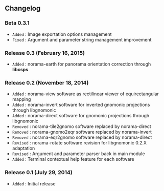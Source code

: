 ## Changelog

### Beta 0.3.1

- `Added` : Image exportation options management
- `Fixed` : Argument and parameter string management improvement

### Release 0.3 (February 16, 2015)

- `Added` : norama-earth for panorama orientation correction through **libcsps**

### Release 0.2 (November 18, 2014)

- `Added` : norama-view software as rectilinear viewer of equirectangular mapping
- `Added` : norama-invert software for inverted gnomonic projections through libgnomonic
- `Added` : norama-direct software for gnomonic projections through libgnomonic
- `Removed` : norama-tile2gnomo software replaced by norama-direct
- `Removed` : norama-gnomo2eqr software replaced by norama-invert
- `Removed` : norama-eqr2gnomo software replaced by norama-direct
- `Revised` : norama-rotate software revision for libgnomonic 0.2.X adaptation
- `Revised` : Argument and parameter parser back in main module
- `Added` : Terminal contextual help feature for each software

### Release 0.1 (July 29, 2014)

- `Added` : Initial release
